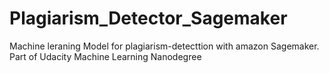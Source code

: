 # Plagiarism_Detector_Sagemaker
Machine leraning Model for plagiarism-detecttion with amazon Sagemaker. Part of Udacity Machine Learning Nanodegree 

